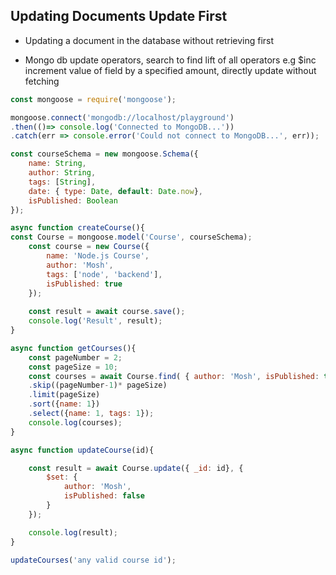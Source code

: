 ## Updating Documents Update First

- Updating a document in the database without retrieving first

- Mongo db update operators, search to find lift of all operators e.g $inc increment value of field by a specified amount, directly update without fetching

```js
const mongoose = require('mongoose');

mongoose.connect('mongodb://localhost/playground')
.then(()=> console.log('Connected to MongoDB...'))
.catch(err => console.error('Could not connect to MongoDB...', err));

const courseSchema = new mongoose.Schema({
    name: String,
    author: String,
    tags: [String],
    date: { type: Date, default: Date.now},
    isPublished: Boolean
});

async function createCourse(){
const Course = mongoose.model('Course', courseSchema);
    const course = new Course({
        name: 'Node.js Course',
        author: 'Mosh',
        tags: ['node', 'backend'],
        isPublished: true
    });
    
    const result = await course.save();
    console.log('Result', result);
}

async function getCourses(){
    const pageNumber = 2;
    const pageSize = 10;
    const courses = await Course.find( { author: 'Mosh', isPublished: true } )
    .skip((pageNumber-1)* pageSize)
    .limit(pageSize)
    .sort({name: 1})
    .select({name: 1, tags: 1});
    console.log(courses);
}

async function updateCourse(id){

    const result = await Course.update({ _id: id}, {
        $set: {
            author: 'Mosh',
            isPublished: false
        }
    });

    console.log(result);
}

updateCourses('any valid course id');
```
